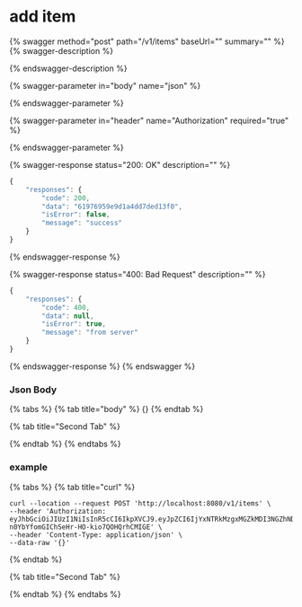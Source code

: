 # add item

{% swagger method="post" path="/v1/items" baseUrl="" summary="" %}
{% swagger-description %}

{% endswagger-description %}

{% swagger-parameter in="body" name="json" %}

{% endswagger-parameter %}

{% swagger-parameter in="header" name="Authorization" required="true" %}

{% endswagger-parameter %}

{% swagger-response status="200: OK" description="" %}
```javascript
{
    "responses": {
        "code": 200,
        "data": "61976959e9d1a4dd7ded13f0",
        "isError": false,
        "message": "success"
    }
}
```
{% endswagger-response %}

{% swagger-response status="400: Bad Request" description="" %}
```javascript
{
    "responses": {
        "code": 400,
        "data": null,
        "isError": true,
        "message": "from server"
    }
}
```
{% endswagger-response %}
{% endswagger %}

### Json Body

{% tabs %}
{% tab title="body" %}
{}
{% endtab %}

{% tab title="Second Tab" %}

{% endtab %}
{% endtabs %}

### example

{% tabs %}
{% tab title="curl" %}
```
curl --location --request POST 'http://localhost:8080/v1/items' \
--header 'Authorization: eyJhbGciOiJIUzI1NiIsInR5cCI6IkpXVCJ9.eyJpZCI6IjYxNTRkMzgxMGZkMDI3NGZhNDFlOTkzYyIsImVtYWlsIjoiNXlvdXNlZnNhbG1hbmFAaXNlb3ZlbHMuY29tIiwiZGF0YXR5cGUiOiIiLCJleHAiOjE2MzM2MDA2NzN9.YWNKD6m-n0YbYfomGIChSeHr-HO-kio7QOHQrhCMIGE' \
--header 'Content-Type: application/json' \
--data-raw '{}'
```
{% endtab %}

{% tab title="Second Tab" %}

{% endtab %}
{% endtabs %}

